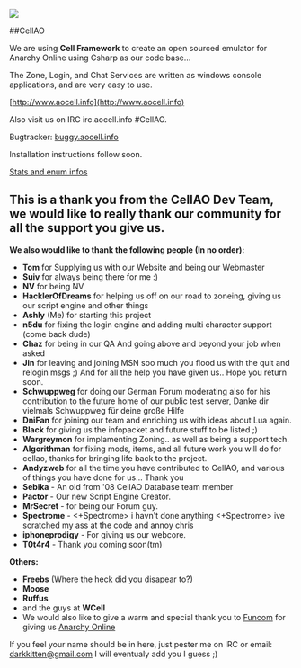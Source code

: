 ![](https://raw.github.com/Algorithman/TestCellAO/master/CellAO%20Logo%20small.png)

##CellAO

We are using **Cell Framework** to create an open sourced emulator for Anarchy Online using Csharp as our code base... 

The Zone, Login, and Chat Services are written as windows console applications, and are very easy to use. 

[http://www.aocell.info](http://www.aocell.info)

Also visit us on IRC irc.aocell.info #CellAO.

Bugtracker: [buggy.aocell.info](http://buggy.aocell.info)

Installation instructions follow soon.

[Stats and enum infos](/CellAO/Documentation/Index.md)

## This is a thank you from the CellAO Dev Team, we would like to really thank our community for all the support you give us. ##

**We also would like to thank the following people (In no order):**

- **Tom** for Supplying us with our Website and being our Webmaster
- **Suiv** for always being there for me :)
- **NV** for being NV 
- **HacklerOfDreams** for helping us off on our road to zoneing, giving us our script engine and other things
- **Ashly** (Me) for starting this project
- **n5du** for fixing the login engine and adding multi character support (come back dude)
- **Chaz** for being in our QA And going above and beyond your job when asked 
- **Jin** for leaving and joining MSN soo much you flood us with the quit and relogin msgs ;)  And for all the help you have given us.. Hope you return soon.
- **Schwuppweg** for doing our German Forum moderating also for his contribution to the future home of our public test server, Danke dir vielmals Schwuppweg für deine große Hilfe
- **DniFan** for joining our team and enriching us with ideas about Lua again.
- **Black** for giving us the infopacket and future stuff to be listed ;)
- **Wargreymon** for implamenting Zoning.. as well as being a support tech.
- **Algorithman** for fixing mods, items, and all future work you will do for cellao, thanks for bringing life back to the project.
- **Andyzweb** for all the time you have contributed to CellAO, and various of things you have done for us... Thank you
- **Sebika** - An old from '08 CellAO Database team member
- **Pactor** - Our new Script Engine Creator.
- **MrSecret** - for being our Forum guy.
- **Spectrome** - <+Spectrome> i havn't done anything <+Spectrome> ive scratched my ass at the code and annoy chris
- **iphoneprodigy** - For giving us our webcore.
- **T0t4r4** - Thank you coming soon(tm)


**Others:**

- **Freebs** (Where the heck did you disapear to?)
- **Moose**
- **Ruffus**
- and the guys at **WCell**
- We would also like to give a warm and special thank you to [Funcom](http://www.funcom.com) for giving us [Anarchy Online](http://www.anarchy-online.com)


If you feel your name should be in here, just pester me on IRC or email: darkkitten@gmail.com I will eventualy add you I guess ;)
